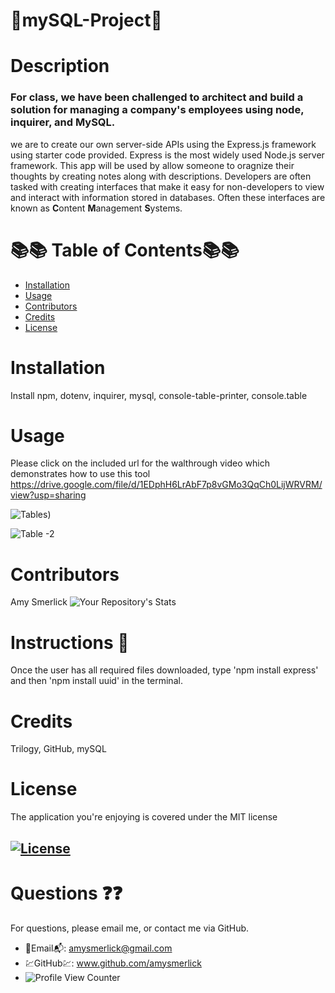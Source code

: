  # 🌺mySQL-Project🌺

  # Description
  ### For class, we have been challenged to architect and build a solution for managing a company's employees using node, inquirer, and MySQL.
  
  we are to create our own server-side APIs using the Express.js framework using starter code provided. Express is the most widely used Node.js server framework. This app will be used by allow someone to oragnize their thoughts by creating notes along with descriptions. Developers are often tasked with creating interfaces that make it easy for non-developers to view and interact with information stored in databases. Often these interfaces are known as **C**ontent **M**anagement **S**ystems.

  
  # 📚📚 Table of Contents📚📚
  * [Installation](#installation)
  * [Usage](#usage)
  * [Contributors](#contributors)
  * [Credits](#credits)
  * [License](#license)
  
  # Installation
Install npm, dotenv, inquirer, mysql, console-table-printer, console.table




  # Usage
Please click on the included url for the walthrough video which demonstrates how to use this tool
https://drive.google.com/file/d/1EDphH6LrAbF7p8vGMo3QqCh0LijWRVRM/view?usp=sharing

![Tables)](https://user-images.githubusercontent.com/77814900/119187764-c970f680-ba47-11eb-84d5-396a3f196b0a.png)

![Table -2](https://user-images.githubusercontent.com/77814900/119187863-e3aad480-ba47-11eb-8200-2b373ded51e0.png)



  # Contributors
  Amy Smerlick
  ![Your Repository's Stats](https://github-readme-stats.vercel.app/api/top-langs/?username=amysmerlick&theme=blue-green)
  # Instructions 👀
  Once the user has all required files downloaded, type 'npm install express' and then 'npm install uuid' in the terminal. 
  # Credits
  Trilogy, GitHub, mySQL
  # License
  The application you're enjoying is covered under the MIT license
  ## [![License](https://img.shields.io/badge/License-MIT%202.0-blue.svg)](https://opensource.org/licenses/MIT)
  # Questions ❓❓
  For questions, please email me, or contact me via GitHub.
  * 📧Email📬: amysmerlick@gmail.com
  * 💹GitHub💹: www.github.com/amysmerlick
  * ![Profile View Counter](https://komarev.com/ghpvc/?username=amysmerlick)

